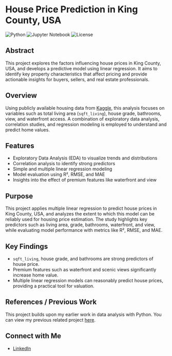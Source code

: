 # House Price Prediction in King County, USA

![Python](https://img.shields.io/badge/Python-3.10-blue) ![Jupyter Notebook](https://img.shields.io/badge/Jupyter-Notebook-orange) ![License](https://img.shields.io/badge/License-MIT-green)

## Abstract
This project explores the factors influencing house prices in King County, USA, and develops a predictive model using linear regression. It aims to identify key property characteristics that affect pricing and provide actionable insights for buyers, sellers, and real estate professionals.

## Overview
Using publicly available housing data from [Kaggle](https://www.kaggle.com/datasets/harlfoxem/housesalesprediction?utm_medium=social&utm_campaign=kaggle-dataset-share&utm_source=linkedin), this analysis focuses on variables such as total living area (`sqft_living`), house grade, bathrooms, view, and waterfront access. A combination of exploratory data analysis, correlation studies, and regression modeling is employed to understand and predict home values.

## Features
- Exploratory Data Analysis (EDA) to visualize trends and distributions  
- Correlation analysis to identify strong predictors  
- Simple and multiple linear regression modeling  
- Model evaluation using R², RMSE, and MAE  
- Insights into the effect of premium features like waterfront and view  

## Purpose
This project applies multiple linear regression to predict house prices in King County, USA, and analyzes the extent to which this model can be reliably used for housing price estimation. The study highlights key predictors such as living area, grade, bathrooms, waterfront, and view, while evaluating model performance with metrics like R², RMSE, and MAE.

## Key Findings
- `sqft_living`, house grade, and bathrooms are strong predictors of house price.  
- Premium features such as waterfront and scenic views significantly increase home value.  
- Multiple linear regression models can reasonably predict house prices, providing a practical tool for valuation.

## References / Previous Work
This project builds upon my earlier work in data analysis with Python. You can view my previous related project [here](https://github.com/ModestaUZO/Analyzing-Data-with-Python/blob/main/House_Sales_in_King_Count_USA.jupyterlite.ipynb).

## Connect with Me
- [LinkedIn](https://www.linkedin.com/in/modesta-uzo-04281923a/)  

